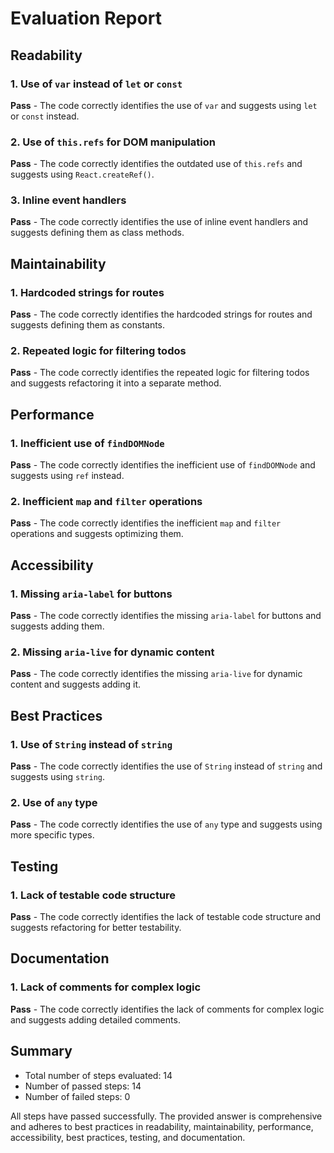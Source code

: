 # Evaluation Report

## Readability

### 1. Use of `var` instead of `let` or `const`
**Pass** - The code correctly identifies the use of `var` and suggests using `let` or `const` instead.

### 2. Use of `this.refs` for DOM manipulation
**Pass** - The code correctly identifies the outdated use of `this.refs` and suggests using `React.createRef()`.

### 3. Inline event handlers
**Pass** - The code correctly identifies the use of inline event handlers and suggests defining them as class methods.

## Maintainability

### 1. Hardcoded strings for routes
**Pass** - The code correctly identifies the hardcoded strings for routes and suggests defining them as constants.

### 2. Repeated logic for filtering todos
**Pass** - The code correctly identifies the repeated logic for filtering todos and suggests refactoring it into a separate method.

## Performance

### 1. Inefficient use of `findDOMNode`
**Pass** - The code correctly identifies the inefficient use of `findDOMNode` and suggests using `ref` instead.

### 2. Inefficient `map` and `filter` operations
**Pass** - The code correctly identifies the inefficient `map` and `filter` operations and suggests optimizing them.

## Accessibility

### 1. Missing `aria-label` for buttons
**Pass** - The code correctly identifies the missing `aria-label` for buttons and suggests adding them.

### 2. Missing `aria-live` for dynamic content
**Pass** - The code correctly identifies the missing `aria-live` for dynamic content and suggests adding it.

## Best Practices

### 1. Use of `String` instead of `string`
**Pass** - The code correctly identifies the use of `String` instead of `string` and suggests using `string`.

### 2. Use of `any` type
**Pass** - The code correctly identifies the use of `any` type and suggests using more specific types.

## Testing

### 1. Lack of testable code structure
**Pass** - The code correctly identifies the lack of testable code structure and suggests refactoring for better testability.

## Documentation

### 1. Lack of comments for complex logic
**Pass** - The code correctly identifies the lack of comments for complex logic and suggests adding detailed comments.

## Summary

- Total number of steps evaluated: 14
- Number of passed steps: 14
- Number of failed steps: 0

All steps have passed successfully. The provided answer is comprehensive and adheres to best practices in readability, maintainability, performance, accessibility, best practices, testing, and documentation.